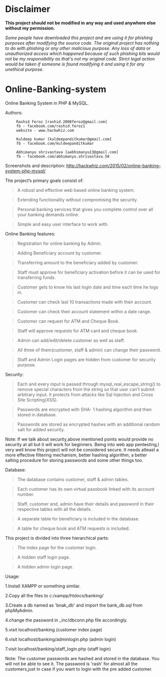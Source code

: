 # Disclaimer

<b> This project should not be modified in any way and used anywhere else without my permission. </b>

<i> Some people have downloaded this project and are using it for phishing purposes after modifying the source code.
The original project has nothing to do with phishing or any other malicious purpose. Any loss of data or unauthorized access  which happened because of such phishing kits would not be my responsibility as that's not my original code. Strict legal action would be taken if someone is found modifying it and using it for any unethical purpose. </i>


# Online-Banking-system
Online Banking System in PHP & MySQL.

Authors: 
        
         Rashid Feroz [rashid.2008feroz@gmail.com]
         fb - facebook.com/rashid.feroz1
         website - www.hackwhiz.com
         
         Kuldeep kumar [kuldeepanditkumar@gmail.com]
         fb - facebook.com/kuldeepanditkumar
         
         Abhimanyu shrivastava [aabhimanyu13@gmail.com]
         fb - facebook.com/abhimanyu.shrivastava.58
         

Screenshots and description: http://hackwhiz.com/2015/02/online-banking-system-php-mysql/ 

The project’s primary goals consist of:

> A robust and effective web based online banking system.

>Extending functionality without compromising the security.

>Personal banking services that gives you complete control over all your banking demands online.

>Simple and easy user interface to work with.

Online Banking features:

>Registration for online banking by Admin.

>Adding Beneficiary account by customer.

>Transferring amount to the beneficiary added by customer.

>Staff must approve for beneficiary activation before it can be used for transferring funds.

>Customer gets to know his last login date and time each time he logs in.

>Customer can check last 10 transactions made with their account.

>Customer can check their account statement within a date range.

>Customer can request for ATM and Cheque Book.

>Staff will approve requests for ATM card and cheque book.

>Admin can add/edit/delete customer as well as staff.

>All three of them(customer, staff & admin) can change their password.

>Staff and Admin Login pages are hidden from customer for security purpose.

Security:

>Each and every input is passed through mysql_real_escape_string() to remove special characters from the string so that user can’t submit arbitrary input. It protects from attacks like Sql Injection and Cross Site Scripting(XSS).

>Passwords are encrypted with SHA- 1  hashing algorithm and then stored in database.

>Passwords are stored as encrypted hashes with an additional random salt for added security.

Note: If we talk about security,above mentioned points would provide no security at all but it will work for beginners. Being into web app pentesting,I very well know this project will not be considered secure. It needs atleast a more effective filtering mechanism, better hashing algorithm, a better salting procedure for storing passwords and some other things too.

Database:

>The database contains customer, staff & admin tables.

>Each customer has its own virtual passbook linked with its account number.

>Staff, customer and, admin have their details and password in their respective tables with all the details.

>A separate table for beneficiary is included in the database.

>A table for cheque book and ATM requests is included.


This project is divided into three hierarchical parts: 

>The index page for the customer login.

>A hidden staff login page.

>A hidden admin login page.

Usage:

1.Install XAMPP or something similar.

2.Copy all the files to c:/xampp/htdocs/banking/

3.Create a db named as 'bnak_db' and import the bank_db.sql from phpMyAdmin.

4.change the password in _inc/dbconn.php file accordingly.

5.visit localhost/banking (customer index page)

6.visit localhost/banking/adminlogin.php (admin login)

7.visit localhost/banking/staff_login.php (staff login)

Note: The customer passwords are hashed and stored in the database. You will not be able to see it.
The password is 'rash' for almost all the customers,just in case if you want to login with the pre added customer. 


